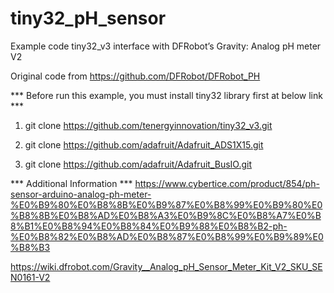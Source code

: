 # tiny32_pH_sensor
Example code tiny32_v3 interface with DFRobot’s Gravity: Analog pH meter V2 

Original code from
https://github.com/DFRobot/DFRobot_PH


*** Before run this example, you must install tiny32 library first at below link ***

1) git clone https://github.com/tenergyinnovation/tiny32_v3.git

2) git clone https://github.com/adafruit/Adafruit_ADS1X15.git

3) git clone https://github.com/adafruit/Adafruit_BusIO.git


*** Additional Information ***
https://www.cybertice.com/product/854/ph-sensor-arduino-analog-ph-meter-%E0%B9%80%E0%B8%8B%E0%B9%87%E0%B8%99%E0%B9%80%E0%B8%8B%E0%B8%AD%E0%B8%A3%E0%B9%8C%E0%B8%A7%E0%B8%B1%E0%B8%94%E0%B8%84%E0%B9%88%E0%B8%B2-ph-%E0%B8%82%E0%B8%AD%E0%B8%87%E0%B8%99%E0%B9%89%E0%B8%B3

https://wiki.dfrobot.com/Gravity__Analog_pH_Sensor_Meter_Kit_V2_SKU_SEN0161-V2



